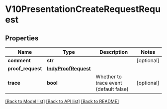 # V10PresentationCreateRequestRequest

## Properties
Name | Type | Description | Notes
------------ | ------------- | ------------- | -------------
**comment** | **str** |  | [optional] 
**proof_request** | [**IndyProofRequest**](IndyProofRequest.md) |  | 
**trace** | **bool** | Whether to trace event (default false) | [optional] 

[[Back to Model list]](../README.md#documentation-for-models) [[Back to API list]](../README.md#documentation-for-api-endpoints) [[Back to README]](../README.md)


